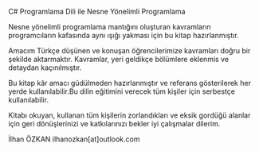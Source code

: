 C# Programlama Dili ile Nesne Yönelimli Programlama

Nesne yönelimli programlama mantığını oluşturan kavramların programcıların kafasında aynı ışığı yakması için bu kitap hazırlanmıştır.

Amacım Türkçe düşünen ve konuşan öğrencilerimize kavramları doğru bir şekilde aktarmaktır. Kavramlar, yeri geldikçe bölümlere eklenmis ve detaydan kaçınılmıştır.

Bu kitap kâr amacı güdülmeden hazırlanmıştır ve referans gösterilerek her yerde kullanılabilir.Bu dilin eğitimini verecek tüm kişiler için serbestçe kullanılabilir.

Kitabı okuyan, kullanan tüm kişilerin zorlandıkları ve eksik gordüğü alanlar için geri dönüşlerinizi ve katkılarınızı bekler iyi çalışmalar dilerim.

İlhan ÖZKAN
ilhanozkan[at]outlook.com
